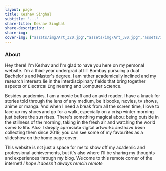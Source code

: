 ```yaml
---
layout: page
title: Keshav Singhal
subtitle: '...'
share-title: Keshav Singhal
share-description: 
share-img:
cover-img: ["assets/img/Art_320.jpg","assets/img/Art_380.jpg","assets/img/Art_280.jpg","assets/img/Art_130.jpg","assets/img/Art_87.jpg","assets/img/Art_110.jpg"]
---
```


### About
Hey there! I'm Keshav and I'm glad to have you here on my personal website. I'm a third-year undergrad at IIT Bombay pursuing a dual Bachelor's and Master's degree. I am rather academically inclined and my research interests lie in the interdisciplinary fields that bring together aspects of Electrical Engineering and Computer Science.

Besides academics, I am a movie buff and an avid reader. I have a knack for stories told through the lens of any medium, be it books, movies, tv shows, anime or manga. And when I need a break from all the screen time, I love to lace up my shoes and go for a walk, especially on a crisp winter morning just before the sun rises. There's something magical about being outside in the stillness of the morning, taking in the fresh air and watching the world come to life. Also, I deeply aprreciate digital artworks and have been collecting them since 2019, you can see some of my favourites as a slideshow on the home page cover. 

This website is not just a space for me to show off my academic and professional achievements, but it's also where I'll be sharing my thoughts and experiences through my blog. Welcome to this remote corner of the internet! _I hope it doesn't always remain remote_

